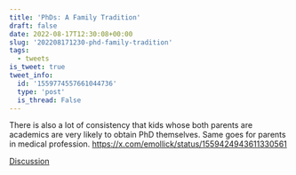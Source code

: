 ```yaml
---
title: 'PhDs: A Family Tradition'
draft: false
date: 2022-08-17T12:30:08+00:00
slug: '202208171230-phd-family-tradition'
tags:
  - tweets
is_tweet: true
tweet_info:
  id: '1559774557661044736'
  type: 'post'
  is_thread: False
---
```




There is also a lot of consistency that kids whose both parents are academics are very likely to obtain PhD themselves. Same goes for parents in medical profession. <https://x.com/emollick/status/1559424943611330561>

[Discussion](https://x.com/sytelus/status/1559774557661044736)
